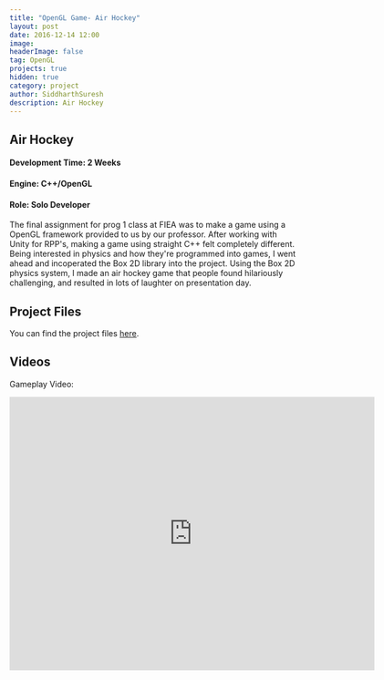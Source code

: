 ```yaml
---
title: "OpenGL Game- Air Hockey"
layout: post
date: 2016-12-14 12:00
image:
headerImage: false
tag: OpenGL
projects: true
hidden: true
category: project
author: SiddharthSuresh
description: Air Hockey
---
```



## Air Hockey

#### Development Time: 2 Weeks
#### Engine: C++/OpenGL
#### Role: Solo Developer

The final assignment for prog 1 class at FIEA was to make a game using a OpenGL framework provided to us by our professor. After working with Unity for RPP's, making a game using straight
C++ felt completely different. Being interested in physics and how they're programmed into games, I went ahead and incoperated the Box 2D library into the project. Using the Box 2D physics 
system, I made an air hockey game that people found hilariously challenging, and resulted in lots of laughter on presentation day.


## Project Files

You can find the project files [here](https://github.com/PranksterGD/AirHockey).


## Videos

Gameplay Video:

<iframe width="640" height="480" src="https://www.youtube.com/embed/ItOrnAepjfM" frameborder="0" allowfullscreen></iframe>